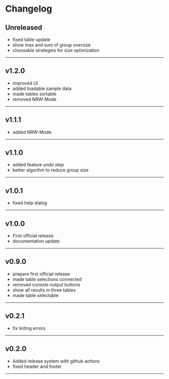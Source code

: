 # Changelog

## Unreleased
 - fixed table update
 - show max and sum of group oversize
 - choosable strategies for size optimization

---

## v1.2.0
 - improved UI
 - added loadable sample data
 - made tables sortable
 - removed NRW-Mode

---

## v1.1.1
 - added NRW-Mode.

---

## v1.1.0
 - added feature *undo step* 
 - better algorihm to reduce group size

---

## v1.0.1

- fixed help dialog

---

## v1.0.0

- First official release
- documentation update

---

## v0.9.0

- prepare first official release
- made table selections connected
- removed console output buttons
- show all results in three tables
- made table selectable

---

## v0.2.1

- fix linting errors

---

## v0.2.0

- Added release system with github actions
- fixed header and footer

---
